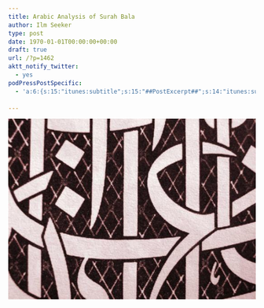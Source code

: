 ```yaml
---
title: Arabic Analysis of Surah Bala
author: Ilm Seeker
type: post
date: 1970-01-01T00:00:00+00:00
draft: true
url: /?p=1462
aktt_notify_twitter:
  - yes
podPressPostSpecific:
  - 'a:6:{s:15:"itunes:subtitle";s:15:"##PostExcerpt##";s:14:"itunes:summary";s:15:"##PostExcerpt##";s:15:"itunes:keywords";s:17:"##WordPressCats##";s:13:"itunes:author";s:10:"##Global##";s:15:"itunes:explicit";s:2:"No";s:12:"itunes:block";s:2:"No";}'

---
```

<img src="/wp-content/uploads/arabic-calligraphy.jpg" alt="Arabic Calligraphy/Art" title="Arabic Calligraphy/Art" class="alignnone size-full wp-image-1461" />